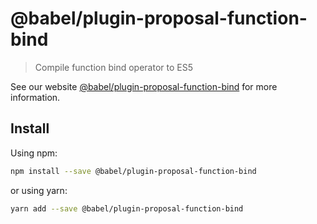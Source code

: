 # @babel/plugin-proposal-function-bind

> Compile function bind operator to ES5

See our website [@babel/plugin-proposal-function-bind](https://babeljs.io/docs/en/next/babel-plugin-proposal-function-bind.html) for more information.

## Install

Using npm:

```sh
npm install --save @babel/plugin-proposal-function-bind
```

or using yarn:

```sh
yarn add --save @babel/plugin-proposal-function-bind
```
